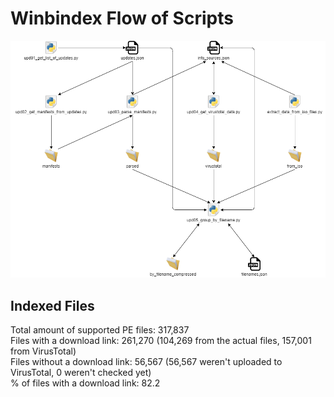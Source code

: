 # Winbindex Flow of Scripts

![winbindex-scripts-flow.png](winbindex-scripts-flow.png)

## Indexed Files

<!--FileStats-->
Total amount of supported PE files: 317,837  
Files with a download link: 261,270 (104,269 from the actual files, 157,001 from VirusTotal)  
Files without a download link: 56,567 (56,567 weren't uploaded to VirusTotal, 0 weren't checked yet)  
% of files with a download link: 82.2  
<!--/FileStats-->
